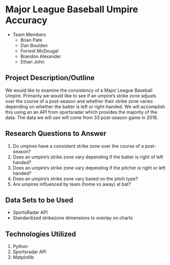 # Major League Baseball Umpire Accuracy
* Team Members
  * Brian Pate
  * Dan Boulden
  * Forrest McDougal
  * Brandon Alexander
  * Ethan John

## Project Description/Outline
We would like to examine the consistency of a Major League Baseball Umpire. Primarily we would like to see if an umpire’s strike zone adjusts over the course of a post-season and whether their strike zone varies depending on whether the batter is left or right-handed. We will accomplish this using an an API from sportsradar which provides the majority of the data. The data we will use will come from 33 post-season game in 2018.

## Research Questions to Answer
1. Do umpires have a consistent strike zone over the course of a post-season?
2. Does an umpire’s strike zone vary depending if the batter is right of left handed?
3. Does an umpire’s strike zone vary depending if the pitcher is right or left handed?
4. Does an umpire’s strike zone vary based on the pitch type?
5. Are umpires influenced by team (home vs away) at bat?

## Data Sets to be Used
* SportsRadar API
* Standardized strikezone dimensions to overlay on charts

## Technologies Utilized
1. Python
2. Sportsradar API
3. Matplotlib
